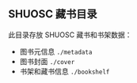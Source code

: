 ## SHUOSC 藏书目录

此目录存放 SHUOSC 藏书和书架数据：

- 图书元信息 `./metadata`
- 图书封面 `./cover`
- 书架和藏书信息 `./bookshelf`
